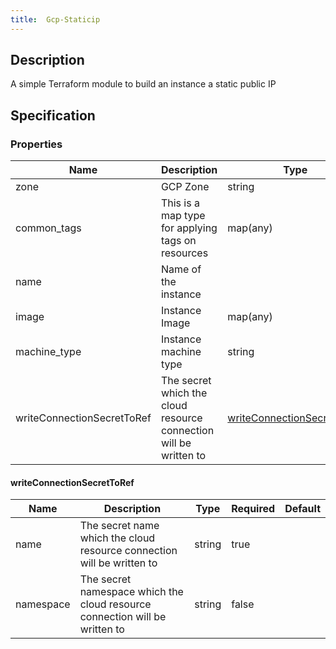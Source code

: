 ```yaml
---
title:  Gcp-Staticip
---
```


## Description

A simple Terraform module to build an instance a static public IP

## Specification


### Properties

 Name | Description | Type | Required | Default 
 ------------ | ------------- | ------------- | ------------- | ------------- 
 zone | GCP Zone | string | false |  
 common_tags | This is a map type for applying tags on resources | map(any) | true |  
 name | Name of the instance |  | false |  
 image | Instance Image | map(any) | false |  
 machine_type | Instance machine type | string | false |  
 writeConnectionSecretToRef | The secret which the cloud resource connection will be written to | [writeConnectionSecretToRef](#writeConnectionSecretToRef) | false |  


#### writeConnectionSecretToRef

 Name | Description | Type | Required | Default 
 ------------ | ------------- | ------------- | ------------- | ------------- 
 name | The secret name which the cloud resource connection will be written to | string | true |  
 namespace | The secret namespace which the cloud resource connection will be written to | string | false |  
